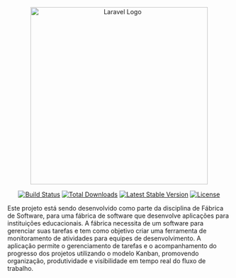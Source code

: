 <p align="center"><a href="https://laravel.com" target="_blank"><img src="https://raw.githubusercontent.com/laravel/art/master/logo-lockup/5%20SVG/2%20CMYK/1%20Full%20Color/laravel-logolockup-cmyk-red.svg" width="400" alt="Laravel Logo"></a></p>

<p align="center">
<a href="https://github.com/laravel/framework/actions"><img src="https://github.com/laravel/framework/workflows/tests/badge.svg" alt="Build Status"></a>
<a href="https://packagist.org/packages/laravel/framework"><img src="https://img.shields.io/packagist/dt/laravel/framework" alt="Total Downloads"></a>
<a href="https://packagist.org/packages/laravel/framework"><img src="https://img.shields.io/packagist/v/laravel/framework" alt="Latest Stable Version"></a>
<a href="https://packagist.org/packages/laravel/framework"><img src="https://img.shields.io/packagist/l/laravel/framework" alt="License"></a>
</p>

Este projeto está sendo desenvolvido como parte da disciplina de Fábrica de Software, para uma fábrica de software que desenvolve aplicações para instituições educacionais. A fábrica necessita de um software para gerenciar suas tarefas e tem como objetivo criar uma ferramenta de monitoramento de atividades para equipes de desenvolvimento. A aplicação permite o gerenciamento de tarefas e o acompanhamento do progresso dos projetos utilizando o modelo Kanban, promovendo organização, produtividade e visibilidade em tempo real do fluxo de trabalho.

